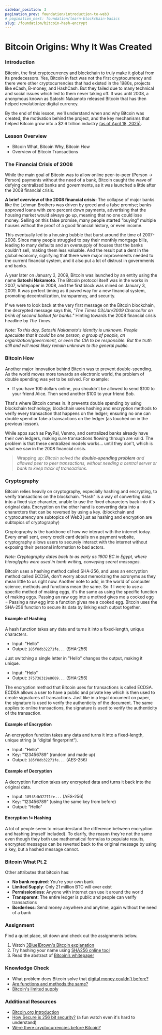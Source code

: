 ```yaml
---
sidebar_position: 3
pagination_prev: foundation/introduction-to-web3
# pagination_next: foundation/learn-blockchain-basics
slug: /foundation/bitcoin-hash-encrypt
---
```

<!-- 
File: 3-bitcoin-hash-encrypt.md
Description: Explains Bitcoin's origins, cryptography, and its significance.
-->

# Bitcoin Origins: Why It Was Created

### Introduction

Bitcoin, the first cryptocurrency and blockchain to truly make it global from its predecessors. Yes, Bitcoin in fact was not the first cryptocurrency and there were other cryptocurrencies that had existed in the 1980s, projects like eCash, B-money, and HashCash. But they failed due to many technical and social issues which led to them never taking off. It was until 2008, a anonymous known as Satoshi Nakamoto released Bitcoin that has then helped revolutionize digital currency.

By the end of this lesson, we'll understand when and why Bitcoin was created, the motivation behind the project, and the key mechanisms that helped Bitcoin grow into a $2.6 trillion industry [(as of April 18, 2025)](https://coinmarketcap.com/crypto-heatmap/).

### Lesson Overview

- Bitcoin What, Bitcoin Why, Bitcoin How
- Overview of Bitcoin Transactions

### The Financial Crisis of 2008

While the main goal of Bitcoin was to allow online peer-to-peer (Person -> Person) payments without the need of a bank, Bitcoin caught the wave of defying centralized banks and governments, as it was launched a little after the 2008 financial crisis. 

**A brief overview of the 2008 financial crisis:** The collapse of major banks like the Lehman Brothers was driven by greed and a false promise; banks approved loans with zero percent down payments, advertising that the housing market would always go up, meaning that no one could lose money. Selling on this false promise, many people started "buying" multiple houses without the proof of a good financial history, or even income. 

This eventually led to a housing bubble that burst around the time of 2007-2008. Since many people struggled to pay their monthly mortgage bills, leading to many defaults and an oversupply of houses that the banks couldn't sell, making them less valuable. And the result put a dent in the global economy, signifying that there were major improvements needed to the current financial system, and it also put a lot of distrust in governments and banks.

A year later on January 3, 2009, Bitcoin was launched by an entity using the name **Satoshi Nakamoto**. The Bitcoin protocol itself was in the works in 2007, whitepaper in 2008, and the first block was mined on January 3, 2009. It was perfect timing as it paved way for a new financial system, promoting decentralization, transparency, and security. 

If we were to look back at the very first message on the Bitcoin blockchain, the decrypted message says this, _"The Times 03/Jan/2009 Chancellor on brink of second bailout for banks."_  Hinting towards the 2008 financial crisis headline by _The Times_.

_Note: To this day, Satoshi Nakamoto's identity is unknown. People speculate that it could be one person, a group of people, an organization/government, or even the CIA to be responsible. But the truth still and will most likely remain unknown to the general public._

### Bitcoin How

Another major innovation behind Bitcoin was to prevent double-spending. As the world moves more towards an electronic world, the problem of double spending was yet to be solved. For example: 

- If you have 100 dollars online, you shouldn't be allowed to send $100 to your friend Alice. Then send another $100 to your friend Bob.

That's where Bitcoin comes in. It prevents double spending by using blockchain technology; blockchain uses hashing and encryption methods to verify every transaction that happens on the ledger; ensuring no one can double spend or fake a transactions on the ledger (as touched on in the previous lesson).

While apps such as PayPal, Venmo, and centralized banks already have their own ledgers, making sure transactions flowing through are valid. The problem is that these centralized models works... until they don't, which is what we saw in the 2008 financial crisis.

> Wrapping up: _Bitcoin solved the **double-spending problem** and allowed peer to peer transactions, without needing a central server or bank to keep track of transactions._

### Cryptography

Bitcoin relies heavily on cryptography, especially hashing and encrypting, to verify transactions on the blockchain. "Hash" is a way of converting data into a fixed size character, unable to use the fixed chararcters back into it's original data. Encryption on the other hand is converting data into a chararcters that can be reversed by using a key. (blockchain and cryptocurrency are subtopics of Web3 just as hashing and encryption are subtopics of cryptography)

Cryptography is the backbone of how we interact with the internet today. Every email sent, every credit card details on a payment website, cryptography allows users to securely interact with the internet without exposing their personal information to bad actors.

_Note: Cryptography dates back to as early as 1900 BC in Egypt, where hieroglyphs were used in tomb writing, conveying secret messages._

Bitcoin uses a hashing method called SHA-256, and uses an encryption method called ECDSA, don't worry about memorizing the acronyms as they mean little to us right now. Another note to add, in the world of computer science, methods and functions mean the same. So if I were to use a specific method of making eggs, it's the same as using the specific function of making eggs. Passing an raw egg into a method gives me a cooked egg = Passing a raw egg into a function gives me a cooked egg. Bitcoin uses the SHA-256 function to secure its data by linking each output together.

#### Example of Hashing
A hash function takes any data and turns it into a fixed-length, unique characters.
- Input: "Hello"
- Output: `185f8db32271fe...` (SHA-256)

Just switching a single letter in "Hello" changes the output, making it unique.
- Input: "Helo"
- Output: `375738319e8609...` (SHA-256)

The encryption method that Bitcoin uses for transactions is called ECDSA. ECDSA allows a user to have a public and private key which is then used to create signatures of transactions. Just like in a legal document on paper, the signature is used to verify the authenticity of the document. The same applies to online transactions, the signature is used to verify the authenticity of the transaction.

#### Example of Encryption
An encryption function takes any data and turns it into a fixed-length, unique string (a “digital fingerprint”).
- Input: "Hello"
- Key: "123456789" (random and made up)
- Output: `185f8db32271fe...` (AES-256) 

#### Example of Decryption
A decryption function takes any encrypted data and turns it back into the original data.
- Input: `185f8db32271fe...` (AES-256)
- Key: "123456789" (using the same key from before)
- Output: "Hello"

#### Encryption != Hashing

A lot of people seem to misunderstand the difference between encryption and hashing (myself included). To clarify, the reason they're not the same even though they both use mathematical formulas to populate results, encrypted messages can be reverted back to the original message by using a key, but a hashed message cannot.

### Bitcoin What Pt.2

Other attributes that bitcoin has:

- **No bank required**: You're your own bank
- **Limited Supply**: Only 21 million BTC will ever exist
- **Permissionless**: Anyone with internet can use it around the world
- **Transparent**: The entire ledger is public and people can verify transactions
- **Borderless**: Send money anywhere and anytime, again without the need of a bank

### Assignment

<div class="lesson-content__panel" markdown="1">

Find a quiet place, sit down and check out the assignments below. 

1. Watch [3Blue1Brown's Bitcoin explanation](https://youtu.be/bBC-nXj3Ng4?si=e1O0sulIwZKjZS46)
2. Try hashing your name using [SHA256 online tool](https://emn178.github.io/online-tools/sha256.html)
3. Read the abstract of [Bitcoin’s whitepaper](https://bitcoin.org/bitcoin.pdf)

</div>

### Knowledge Check

<div class="lesson-content__conclusion" markdown="1">

- What problem does Bitcoin solve that [digital money couldn't before?](#bitcoin-how)
- [Are functions and methods the same?](#cryptography)
- [Bitcoin's limited supply](#bitcoin-what-pt2)

</div>

### Additional Resources

<div class="lesson-content__conclusion" markdown="1">

- [Bitcoin.org Introduction](https://bitcoin.org/en/how-it-works)
- [How Secure is 256 bit security?](https://youtu.be/S9JGmA5_unY?si=B5DEaX_cI8n-M9CF) (a fun watch even it's hard to understand)
- [Were there cryptocurrencies before Bitcoin?](https://www.investopedia.com/tech/were-there-cryptocurrencies-bitcoin/)

</div>